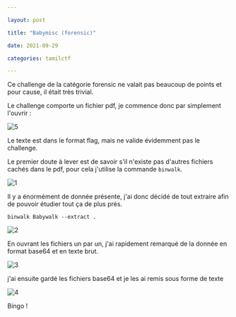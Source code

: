 ```yaml
---

layout: post

title: "Babymisc (forensic)"

date: 2021-09-29

categories: tamilctf

---
```


Ce challenge de la catégorie forensic ne valait pas beaucoup de points et pour cause, il était très trivial.

Le challenge comporte un fichier pdf, je commence donc par simplement l'ouvrir :

![5](https://user-images.githubusercontent.com/16634117/135305063-c6681b01-b8b4-42d8-b7bb-f76e6f56552e.png)

Le texte est dans le format flag, mais ne valide évidemment pas le challenge.

Le premier doute à lever est de savoir s'il n'existe pas d'autres fichiers cachés dans le pdf, pour cela j'utilise la commande `binwalk`.

![1](https://user-images.githubusercontent.com/16634117/135305495-b4310d9b-c29d-4580-8ec5-ad3a83b50db7.png)

Il y a énormément de donnée présente, j'ai donc décidé de tout extraire afin de pouvoir étudier tout ça de plus près.

`binwalk Babywalk --extract .`

![2](https://user-images.githubusercontent.com/16634117/135306382-70c55f9c-d91e-4418-9953-49b0aa38964c.png)

En ouvrant les fichiers un par un, j'ai rapidement remarqué de la donnée en format base64 et en texte brut.

![3](https://user-images.githubusercontent.com/16634117/135306463-ef911f72-52d7-4e7c-a7a6-b583c29c2770.png)

j'ai ensuite gardé les fichiers base64 et je les ai remis sous forme de texte

![4](https://user-images.githubusercontent.com/16634117/135306590-9ac76116-bccd-43db-8be8-e4d3780cbf36.png)

Bingo !
